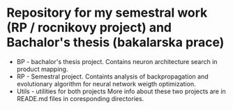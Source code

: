 # Repository for my semestral work (RP / rocnikovy project) and Bachalor's thesis (bakalarska prace)
- BP - bachalor's thesis project. Contains neuron architecture search in product mapping. 
- RP - Semestral project. Containts analysis of backpropagation and evolutionary algorithm for neural network weigth optimization.
- Utils - utilities for both projects
More info about these two projects are in READE.md files in coresponding directories.